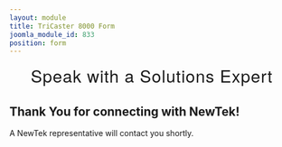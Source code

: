 ```yaml
---
layout: module
title: TriCaster 8000 Form
joomla_module_id: 833
position: form
---
```

<!-- Module: TriCaster 8000 Form -->
<h2 style="text-align: center; font-size: 30px; margin-top: 0px; letter-spacing: 1px; font-family: 'HelveticaNeueThin', 'Helvetica Neue', Helvetica, Arial, sans-serif; font-weight: 100;">Speak with a Solutions Expert</h2>
<script src="/templates/newtekv2/js/marketoForms.js" type="text/javascript"></script>
<script src="//app-abq.marketo.com/js/forms2/js/forms2.min.js" type="text/javascript"></script>
<form id="mktoForm_1966"></form>
<div id="submit-msg" class="nm-modal">
<h2>Thank You for connecting with NewTek!</h2>
<p>A NewTek representative will contact you shortly.</p>
</div>
<script type="text/javascript">MktoForms2.loadForm("//app-abq.marketo.com", "900-QVC-131", 1966, function(form) {
		NEWTEKV2.marketoForms.overlay_labels();
		MktoForms2.onFormRender(function() {
			NEWTEKV2.equal_heights();
		});
		form.onSuccess(function() {
			document.querySelector('button.mktoButton').innerHTML = 'Thank You';
			NEWTEKV2.modal.show('submit-msg');
			return false;
		});
	});</script>
<link rel="stylesheet" href="/templates/newtekv2/css/modal.css" />
<script src="/templates/newtekv2/js/modal.js" type="text/javascript"></script>

